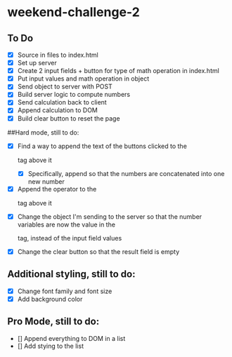 # weekend-challenge-2
## To Do
- [x] Source in files to index.html
- [x] Set up server
- [x] Create 2 input fields + button for type of math operation in index.html
- [x] Put input values and math operation in object
- [x] Send object to server with POST 
- [x] Build server logic to compute numbers
- [x] Send calculation back to client 
- [x] Append calculation to DOM
- [x] Build clear button to reset the page

##Hard mode, still to do:
- [x] Find a way to append the text of the buttons clicked to the <p> tag above it
    - [x] Specifically, append so that the numbers are concatenated into one new number
- [x] Append the operator to the <p> tag above it
- [x] Change the object I'm sending to the server so that the number variables are now the value in the <p> tag, instead of the input field values
- [x] Change the clear button so that the result field is empty

## Additional styling, still to do:
- [x] Change font family and font size
- [x] Add background color

## Pro Mode, still to do:
- [] Append everything to DOM in a list
- [] Add stying to the list

